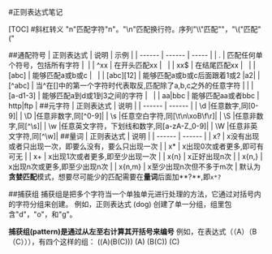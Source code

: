 #正则表达式笔记

[TOC]
#斜杠转义
"n"匹配字符"n"。"\n"匹配换行符。序列"\\\\"匹配"\"，"\\("匹配"("

##通配符号
| 正则表达式 | 说明 | 示例 |
| ------ | ------ | ----- |
| . | 匹配任何单个符号，包括所有字符 | &nbsp;|
| ^xx | 在开头匹配xx | &nbsp; |
| xx$ | 在结尾匹配xx | &nbsp; |
| [abc] | 能够匹配a或b或c | &nbsp; |
| [abc]\[12\] | 能够匹配a或b或c后面跟着1或2 |a2|
| [^abc] | 当^在[]中的第一个字符时代表取反,匹配除了a,b,c之外的任意字符 |&nbsp;|
| [a-d1-3] | 能够匹配a到d或1到3之间的字符 | &nbsp; |
| aa&#124;bbc | 能够匹配aa或者bbc | http&#124;ftp |
##元字符
| 正则表达式 | 说明 |
| ------ | ------ |
| \d |任意数字,同[0-9]|
| \D |任意非数字,同[^0-9]|
| \s |任意空白字符,同[\t\n\xoB\f\r]|
| \S |任意非数字,同[^\s]|
| \w |任意英文字符，下划线和数字,同[a-zA-Z_0-9]|
| \W |任意非英文字符,同[^\w]|
##量词
| 正则表达式 | 说明 |
| ------ | ------ |
| x? | x没有出现或者只出现一次，即要么没有，要么只出现一次 |
| x* | x出现0次或者更多,即可有可无 |
| x+ | x出现1次或者更多,即至少出现一次 |
| x{n} | x正好出现n次 |
| x{n,} | x出现n次或更多,即至少出现n次 |
| x{n,m} | x至少出现n次但不多于m次 |
默认为**贪婪匹配**模式，想要尽可能少的匹配需要在**量词**后面加**?**,即`x*?`

##捕获组
捕获组是把多个字符当一个单独单元进行处理的方法，它通过对括号内的字符分组来创建。
例如，正则表达式 (dog) 创建了单一分组，组里包含"d"，"o"，和"g"。

**捕获组(pattern)是通过从左至右计算其开括号来编号**
例如，在表达式（（A）（B（C））），有四个这样的组：
((A)(B(C)))
(A)
(B(C))
(C)